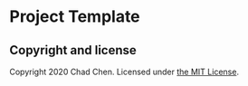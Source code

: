 # Project Template

## Copyright and license

Copyright 2020 Chad Chen.
Licensed under [the MIT License](/LICENSE).
